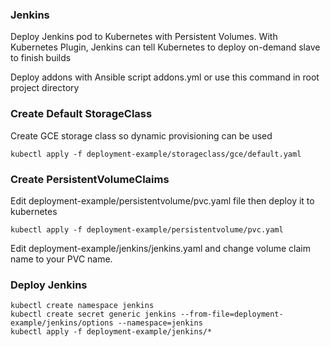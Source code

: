 ### Jenkins
Deploy Jenkins pod to Kubernetes with Persistent Volumes.
With Kubernetes Plugin, Jenkins can tell Kubernetes to deploy on-demand slave to finish builds

Deploy addons with Ansible script addons.yml or use this command in root project directory


### Create Default StorageClass
Create GCE storage class so dynamic provisioning can be used

```
kubectl apply -f deployment-example/storageclass/gce/default.yaml
```


### Create PersistentVolumeClaims
Edit deployment-example/persistentvolume/pvc.yaml file then deploy it to kubernetes

```
kubectl apply -f deployment-example/persistentvolume/pvc.yaml
```

Edit deployment-example/jenkins/jenkins.yaml and change volume claim name to your PVC name.


### Deploy Jenkins

```
kubectl create namespace jenkins
kubectl create secret generic jenkins --from-file=deployment-example/jenkins/options --namespace=jenkins
kubectl apply -f deployment-example/jenkins/*
```

